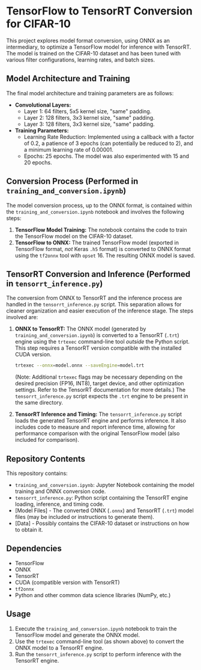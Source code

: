 # TensorFlow to TensorRT Conversion for CIFAR-10

This project explores model format conversion, using ONNX as an intermediary, to optimize a TensorFlow model for inference with TensorRT. The model is trained on the CIFAR-10 dataset and has been tuned with various filter configurations, learning rates, and batch sizes.

## Model Architecture and Training

The final model architecture and training parameters are as follows:

*   **Convolutional Layers:**
    *   Layer 1: 64 filters, 5x5 kernel size, "same" padding.
    *   Layer 2: 128 filters, 3x3 kernel size, "same" padding.
    *   Layer 3: 128 filters, 3x3 kernel size, "same" padding.
*   **Training Parameters:**
    *   Learning Rate Reduction: Implemented using a callback with a factor of 0.2, a patience of 3 epochs (can potentially be reduced to 2), and a minimum learning rate of 0.00001.
    *   Epochs: 25 epochs. The model was also experimented with 15 and 20 epochs.

## Conversion Process (Performed in `training_and_conversion.ipynb`)

The model conversion process, up to the ONNX format, is contained within the `training_and_conversion.ipynb` notebook and involves the following steps:

1.  **TensorFlow Model Training:** The notebook contains the code to train the TensorFlow model on the CIFAR-10 dataset.
2.  **TensorFlow to ONNX:** The trained TensorFlow model (exported in TensorFlow format, *not* Keras `.h5` format) is converted to ONNX format using the `tf2onnx` tool with `opset` 16. The resulting ONNX model is saved.

## TensorRT Conversion and Inference (Performed in `tensorrt_inference.py`)

The conversion from ONNX to TensorRT and the inference process are handled in the `tensorrt_inference.py` script. This separation allows for cleaner organization and easier execution of the inference stage. The steps involved are:

1.  **ONNX to TensorRT:** The ONNX model (generated by `training_and_conversion.ipynb`) is converted to a TensorRT (`.trt`) engine using the `trtexec` command-line tool *outside* the Python script. This step requires a TensorRT version compatible with the installed CUDA version.

    ```bash
    trtexec --onnx=model.onnx --saveEngine=model.trt
    ```

    (Note: Additional `trtexec` flags may be necessary depending on the desired precision (FP16, INT8), target device, and other optimization settings. Refer to the TensorRT documentation for more details.) The `tensorrt_inference.py` script expects the `.trt` engine to be present in the same directory.

2.  **TensorRT Inference and Timing:** The `tensorrt_inference.py` script loads the generated TensorRT engine and performs inference. It also includes code to measure and report inference time, allowing for performance comparison with the original TensorFlow model (also included for comparison).

## Repository Contents

This repository contains:

*   `training_and_conversion.ipynb`: Jupyter Notebook containing the model training and ONNX conversion code.
*   `tensorrt_inference.py`: Python script containing the TensorRT engine loading, inference, and timing code.
*   [Model Files] - The converted ONNX (`.onnx`) and TensorRT (`.trt`) model files (may be included or instructions to generate them).
*   [Data] - Possibly contains the CIFAR-10 dataset or instructions on how to obtain it.

## Dependencies

*   TensorFlow
*   ONNX
*   TensorRT
*   CUDA (compatible version with TensorRT)
*   `tf2onnx`
*   Python and other common data science libraries (NumPy, etc.)

## Usage

1.  Execute the `training_and_conversion.ipynb` notebook to train the TensorFlow model and generate the ONNX model.
2.  Use the `trtexec` command-line tool (as shown above) to convert the ONNX model to a TensorRT engine.
3.  Run the `tensorrt_inference.py` script to perform inference with the TensorRT engine.
